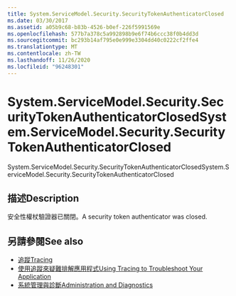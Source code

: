 ```yaml
---
title: System.ServiceModel.Security.SecurityTokenAuthenticatorClosed
ms.date: 03/30/2017
ms.assetid: a05b9c68-b83b-4526-b0ef-226f5991569e
ms.openlocfilehash: 577b7a378c5a992898b9e6f74b6ccc38f0b4dd3d
ms.sourcegitcommit: bc293b14af795e0e999e3304dd40c0222cf2ffe4
ms.translationtype: MT
ms.contentlocale: zh-TW
ms.lasthandoff: 11/26/2020
ms.locfileid: "96248301"
---
```

# <a name="systemservicemodelsecuritysecuritytokenauthenticatorclosed"></a><span data-ttu-id="09532-102">System.ServiceModel.Security.SecurityTokenAuthenticatorClosed</span><span class="sxs-lookup"><span data-stu-id="09532-102">System.ServiceModel.Security.SecurityTokenAuthenticatorClosed</span></span>

<span data-ttu-id="09532-103">System.ServiceModel.Security.SecurityTokenAuthenticatorClosed</span><span class="sxs-lookup"><span data-stu-id="09532-103">System.ServiceModel.Security.SecurityTokenAuthenticatorClosed</span></span>  
  
## <a name="description"></a><span data-ttu-id="09532-104">描述</span><span class="sxs-lookup"><span data-stu-id="09532-104">Description</span></span>  

 <span data-ttu-id="09532-105">安全性權杖驗證器已關閉。</span><span class="sxs-lookup"><span data-stu-id="09532-105">A security token authenticator was closed.</span></span>  
  
## <a name="see-also"></a><span data-ttu-id="09532-106">另請參閱</span><span class="sxs-lookup"><span data-stu-id="09532-106">See also</span></span>

- [<span data-ttu-id="09532-107">追蹤</span><span class="sxs-lookup"><span data-stu-id="09532-107">Tracing</span></span>](index.md)
- [<span data-ttu-id="09532-108">使用追蹤來疑難排解應用程式</span><span class="sxs-lookup"><span data-stu-id="09532-108">Using Tracing to Troubleshoot Your Application</span></span>](using-tracing-to-troubleshoot-your-application.md)
- [<span data-ttu-id="09532-109">系統管理與診斷</span><span class="sxs-lookup"><span data-stu-id="09532-109">Administration and Diagnostics</span></span>](../index.md)
